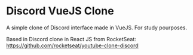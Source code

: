 # Discord VueJS Clone

A simple clone of Discord interface made in VueJS. For study pourposes.

Based in Discord clone in React JS from RocketSeat: https://github.com/rocketseat/youtube-clone-discord
